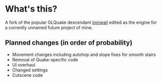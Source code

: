 # What's this?
A fork of the popular GLQuake descendant [ironwail](https://github.com/andrei-drexler/ironwail) edited as the engine for a currently unnamed future project of mine.

## Planned changes (in order of probability)
- Movement changes including autohop and slope fixes for smooth stairs
- Removal of Quake-specific code
- UI overhaul
- Changed settings
- Cutscene code
